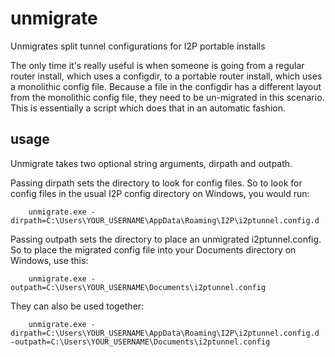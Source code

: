 # unmigrate
Unmigrates split tunnel configurations for I2P portable installs

The only time it's really useful is when someone is going from a regular router
install, which uses a configdir, to a portable router install, which uses a
monolithic config file. Because a file in the configdir has a different layout
from the monolithic config file, they need to be un-migrated in this scenario.
This is essentially a script which does that in an automatic fashion.

## usage

Unmigrate takes two optional string arguments, dirpath and outpath.

Passing dirpath sets the directory to look for config files. So to look for
config files in the usual I2P config directory on Windows, you would run:

```
    unmigrate.exe -dirpath=C:\Users\YOUR_USERNAME\AppData\Roaming\I2P\i2ptunnel.config.d
```

Passing outpath sets the directory to place an unmigrated i2ptunnel.config. So
to place the migrated config file into your Documents directory on Windows, use
this:

```
    unmigrate.exe -outpath=C:\Users\YOUR_USERNAME\Documents\i2ptunnel.config
```

They can also be used together:

```
    unmigrate.exe -dirpath=C:\Users\YOUR_USERNAME\AppData\Roaming\I2P\i2ptunnel.config.d -outpath=C:\Users\YOUR_USERNAME\Documents\i2ptunnel.config
```
